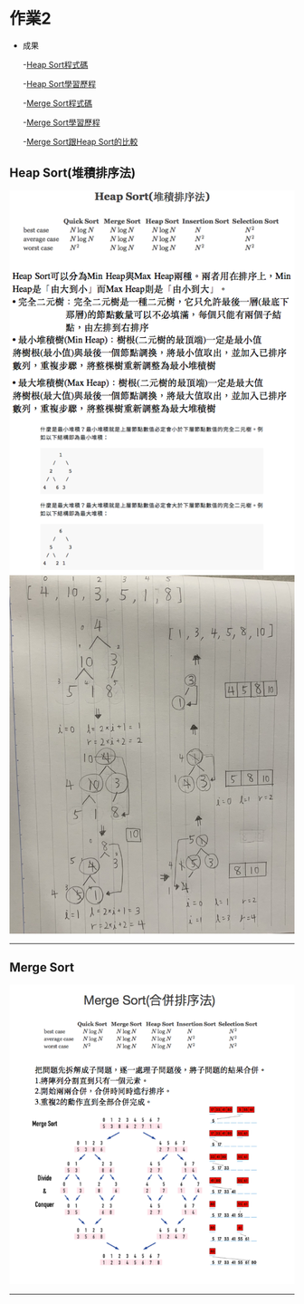 # 作業2
 * 成果
 
      -[Heap Sort程式碼](https://github.com/pignini/as/blob/master/HW2/heap_sort_06170129.py)
      
      -[Heap Sort學習歷程](https://github.com/pignini/as/blob/master/HW2/heap%20%20sort.md)
      
      -[Merge Sort程式碼](https://github.com/pignini/as/blob/master/HW2/merge_sort_06170129.py)
      
      -[Merge Sort學習歷程](https://github.com/pignini/as/blob/master/HW2/merge%20%20%20%20sort.md)   
      
      -[Merge Sort跟Heap Sort的比較](https://github.com/pignini/as/blob/master/HW2/Merge%20Sort跟Heap%20Sort的比較.md)    

## Heap Sort(堆積排序法)
 
 
 ![](https://github.com/pignini/as/blob/master/image/heap%20sort.png)
 ![](https://github.com/pignini/as/blob/master/image/Heap%20Sort2.jpg)
 
 ----------------------------------------
## Merge Sort

 
![](https://github.com/pignini/as/blob/master/image/Merge%20Sort(合併排序法).png)

----------------------------------------
